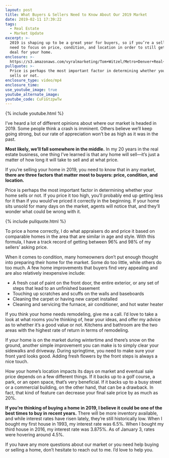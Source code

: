```yaml
---
layout: post
title: What Buyers & Sellers Need to Know About Our 2019 Market
date: 2019-02-11 17:39:22
tags:
  - Real Estate
  - Market Update
excerpt: >-
  2019 is shaping up to be a great year for buyers, so if you’re a seller, you
  need to focus on price, condition, and location in order to still get a great
  deal for your home.
enclosure: >-
  https://s3.amazonaws.com/vyralmarketing/Tom+Witzel/Metro+Denver+Real+Estate-+What+Buyers+%26+Sellers+Need+to+Know+About+Our+2019+Market.mp4
pullquote: >-
  Price is perhaps the most important factor in determining whether your home
  sells or not.
enclosure_type: video/mp4
enclosure_time:
use_youtube_image: true
youtube_alternate_image:
youtube_code: CuFiGtzpwTw
---
```


{% include youtube.html %}

I’ve heard a lot of different opinions about where our market is headed in 2019. Some people think a crash is imminent. Others believe we’ll keep going strong, but our rate of appreciation won’t be as high as it was in the past.&nbsp;

**Most likely, we’ll fall somewhere in the middle.** In my 20 years in the real estate business, one thing I’ve learned is that any home will sell—it’s just a matter of how long it will take to sell and at what price.&nbsp;

If you’re selling your home in 2019, you need to know that in any market, **there are three factors that matter most to buyers: price, condition, and location.**&nbsp;

Price is perhaps the most important factor in determining whether your home sells or not. If you price it too high, you’ll probably end up getting less for it than if you would’ve priced it correctly in the beginning. If your home sits unsold for many days on the market, agents will notice that, and they’ll wonder what could be wrong with it.&nbsp;

{% include pullquote.html %}

To price a home correctly, I do what appraisers do and price it based on comparable homes in the area that are similar in age and style. With this formula, I have a track record of getting between 96% and 98% of my sellers’ asking price.&nbsp;

When it comes to condition, many homeowners don’t put enough thought into preparing their home for the market. Some do too little, while others do too much. A few home improvements that buyers find very appealing and are also relatively inexpensive include:

* A fresh coat of paint on the front door, the entire exterior, or any set of steps that lead to an unfinished basement&nbsp;
* Touching up scratches and scuffs on the walls and baseboards
* Cleaning the carpet or having new carpet installed
* Cleaning and servicing the furnace, air conditioner, and hot water heater

If you think your home needs remodeling, give me a call. I’d love to take a look at what rooms you’re thinking of, hear your ideas, and offer my advice as to whether it’s a good value or not. Kitchens and bathroom are the two areas with the highest rate of return in terms of remodeling.&nbsp;

If your home is on the market during wintertime and there’s snow on the ground, another simple improvement you can make is to simply clear your sidewalks and driveway. During springtime, you need to make sure your front yard looks good. Adding fresh flowers by the front steps is always a nice touch.&nbsp;

How your home’s location impacts its days on market and eventual sale price depends on a few different things. If it backs up to a golf course, a park, or an open space, that’s very beneficial. If it backs up to a busy street or a commercial building, on the other hand, that can be a drawback. In fact, that kind of feature can decrease your final sale price by as much as 20%.&nbsp;

**If you’re thinking of buying a home in 2019, I believe it could be one of the best times to buy in recent years.** There will be more inventory available, and while interest rates have risen lately, they’re still historically low. When I bought my first house in 1993, my interest rate was 6.5%. When I bought my third house in 2016, my interest rate was 3.875%. As of January 3, rates were hovering around 4.5%.&nbsp;

If you have any more questions about our market or you need help buying or selling a home, don’t hesitate to reach out to me. I’d love to help you.